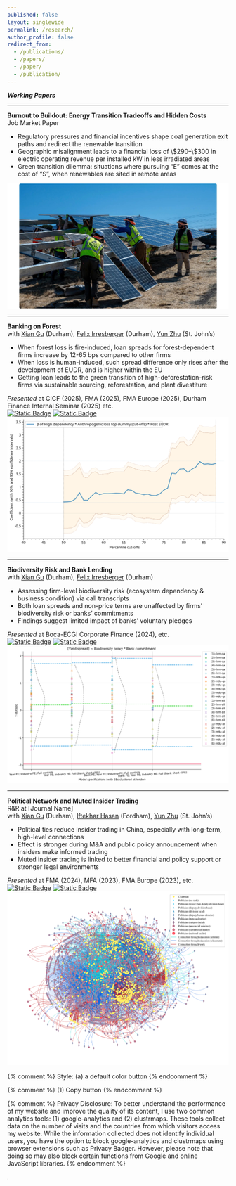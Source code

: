 ```yaml
---
published: false
layout: singlewide
permalink: /research/
author_profile: false
redirect_from:
  - /publications/
  - /papers/
  - /paper/
  - /publication/
---
```


***Working Papers***

***
<div class="paper-entry">
    <div class="paper-title"><b>Burnout to Buildout: Energy Transition Tradeoffs and Hidden Costs</b></div>
        <div class="paper-content">
        <div class="left-description">
            <div class="paper-author">
            Job Market Paper
            </div>
            <ul class="gray-list">
                <li>Regulatory pressures and financial incentives shape coal generation exit paths and redirect the renewable transition</li>
                <li>Geographic misalignment leads to a financial loss of \$290–\$300 in electric operating revenue per installed kW in less irradiated areas</li>
                <li>Green transition dilemma: situations where pursuing “E” comes at the cost of “S”, when renewables are sited in remote areas </li>
            </ul>
        </div>
        <div class="right-image">
            <img src="/images/paper_fig/pv_construct_adj1.jpg" alt="pv_construction">
        </div>
    </div>
</div>


***
<div class="paper-entry">
    <div class="paper-title"><b>Banking on Forest</b></div>
        <div class="paper-content">
        <div class="left-description">
            <div class="paper-author">
            with <a href="https://www.durham.ac.uk/business/our-people/xian-gu/" target="_blank">Xian Gu</a> (Durham), <a href="https://www.durham.ac.uk/business/our-people/felix-irresberger/" target="_blank">Felix Irresberger</a> (Durham), <a href="https://www.stjohns.edu/academics/faculty/yun-zhu-phd" target="_blank">Yun Zhu</a> (St. John’s)
            </div>
            <ul class="gray-list">
                <li>When forest loss is fire-induced, loan spreads for forest-dependent firms increase by 12-65 bps compared to other firms</li>
                <li>When loss is human-induced, such spread difference only rises after the development of EUDR, and is higher within the EU</li>
                <li>Getting loan leads to the green transition of high-deforestation-risk firms via sustainable sourcing, reforestation, and plant divestiture </li>
            </ul>
            <div><i>Presented</i> at <span class="event-bold">CICF</span> <span class="event-gray">(2025)</span>, <span class="event-bold">FMA</span> <span class="event-gray">(2025)</span>, <span class="event-bold">FMA Europe</span> <span class="event-gray">(2025)</span>, <span class="event-bold">Durham Finance Internal Seminar</span> <span class="event-gray">(2025)</span> etc.</div>
            <a href="/files/banking_on_forest.pdf" target="_blank"><img alt="Static Badge" src="https://img.shields.io/badge/-Paper_(20_Apr_2025)-white?style=flat-square&logo=googledocs&logoColor=white&labelColor=%235A6A73"></a>
            <a href="/files/slides_banking_on_forest.pdf" target="_blank"><img alt="Static Badge" src="https://img.shields.io/badge/-Slides_(28_May_2025)-white?style=flat-square&logo=googleslides&logoColor=white&labelColor=%235A6A73"></a>
        </div>
        <div class="right-image">
            <img src="/images/paper_fig/yield_spread_eudr.svg" alt="eudr_cutoff">
        </div>
    </div>
</div>


***
<div class="paper-entry">
    <div class="paper-title"><b>Biodiversity Risk and Bank Lending</b></div>
        <div class="paper-content">
        <div class="left-description">
            <div class="paper-author">
            with <a href="https://www.durham.ac.uk/business/our-people/xian-gu/" target="_blank">Xian Gu</a> (Durham), <a href="https://www.durham.ac.uk/business/our-people/felix-irresberger/" target="_blank">Felix Irresberger</a> (Durham)
            </div>
            <ul class="gray-list">
                <li>Assessing firm-level biodiversity risk (ecosystem dependency & business condition) via call transcripts</li>
                <li>Both loan spreads and non-price terms are unaffected by firms’ biodiversity risk or banks’ commitments</li>
                <li>Findings suggest limited impact of banks’ voluntary pledges</li>
            </ul>
            <div><i>Presented</i> at <span class="event-bold">Boca-ECGI Corporate Finance</span> <span class="event-gray">(2024)</span>, etc.</div>
             <a href="https://drive.google.com/file/d/1Ma-PHg50xAzk9hGaMa1wnvNQTgCmVyaO/view" target="_blank"><img alt="Static Badge" src="https://img.shields.io/badge/-Paper_(25_Aug_2024)-white?style=flat-square&logo=googledocs&logoColor=white&labelColor=%235A6A73"></a>
            <a href="/files/boca_ecgi_2024_hao_zhao.pdf" target="_blank"><img alt="Static Badge" src="https://img.shields.io/badge/-Slides_(13_Dec_2024)-white?style=flat-square&logo=googleslides&logoColor=white&labelColor=%235A6A73"></a>
        </div>
        <div class="right-image">
            <img src="/images/paper_fig/spread_biod_int_commit.svg" alt="network_demo">
        </div>
    </div>
</div>

***
<div class="paper-entry">
    <div class="paper-title"><b>Political Network and Muted Insider Trading</b></div>
        <div class="paper-content">
        <div class="left-description">
            <div class="paper-status">R&R at [Journal Name]</div>
            <div class="paper-author">
            with <a href="https://www.durham.ac.uk/business/our-people/xian-gu/" target="_blank">Xian Gu</a> (Durham), <a href="https://www.fordham.edu/gabelli-school-of-business/faculty/full-time-faculty/iftekhar-hasan/" target="_blank">Iftekhar Hasan</a> (Fordham), <a href="https://www.stjohns.edu/academics/faculty/yun-zhu-phd" target="_blank">Yun Zhu</a> (St. John’s)
            </div>
            <ul class="gray-list">
                <li>Political ties reduce insider trading in China, especially with long-term, high-level connections</li>
                <li>Effect is stronger during M&A and public policy announcement when insiders make informed trading</li>
                <li>Muted insider trading is linked to better financial and policy support or stronger legal environments</li>
            </ul>
            <div><i>Presented</i> at <span class="event-bold">FMA</span> <span class="event-gray">(2024)</span>, <span class="event-bold">MFA</span> <span class="event-gray">(2023)</span>, <span class="event-bold">FMA Europe</span> <span class="event-gray">(2023)</span>, etc.</div>
            <a href="https://papers.ssrn.com/sol3/Delivery.cfm/SSRN_ID4230854_code1125739.pdf?abstractid=4230854&mirid=1&type=2" target="_blank"><img alt="Static Badge" src="https://img.shields.io/badge/-Paper_(6_Feb_2024)-white?style=flat-square&logo=googledocs&logoColor=white&labelColor=%235A6A73"></a>
            <a href="/files/fma2024.pdf" target="_blank"><img alt="Static Badge" src="https://img.shields.io/badge/-Slides_(17_Oct_2024)-white?style=flat-square&logo=googleslides&logoColor=white&labelColor=%235A6A73"></a>
        </div>
        <div class="right-image">
            <img src="/images/paper_fig/plot_network_6819.svg" alt="network_demo">
        </div>
    </div>
</div>



{% comment %} 
  Style: (a) a default color button
{% endcomment %} 

<link rel="stylesheet" type="text/css" href="/assets/css/widgets_style/copy-button-default.css">

{% comment %} 
  (1) Copy button
{% endcomment %} 

<script src="https://cdnjs.cloudflare.com/ajax/libs/clipboard.js/2.0.8/clipboard.min.js"></script>

<script src="/assets/js/widgets/copy-button-default.js"></script>

{% comment %}
Privacy Disclosure: To better understand the performance of my website and improve the quality of its content, I use two common analytics tools: (1) google-analytics and (2) clustrmaps. These tools collect data on the number of visits and the countries from which visitors access my website. While the information collected does not identify individual users, you have the option to block google-analytics and clustrmaps using browser extensions such as Privacy Badger. However, please note that doing so may also block certain functions from Google and online JavaScript libraries.
{% endcomment %}

<iframe id="analyticsmaps" src="https://clustrmaps.com/map_v2.js?d=nnD5YvkMdIeMrhIu4NJdHaIYLLWGlOWRnNjMXbtljdI&cl=ffffff&w=a" frameborder="0" scrolling="no" width="1" height="1"></iframe>

<script type="text/javascript">
  window.addEventListener("load", function(){
    var analyticsmaps = document.getElementById('analyticsmaps');
    analyticsmaps.style.display = 'none';
  });
</script>

